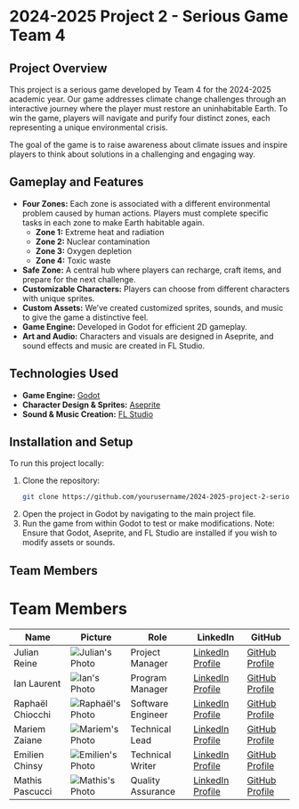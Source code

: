# 2024-2025 Project 2 - Serious Game Team 4

## Project Overview
This project is a serious game developed by Team 4 for the 2024-2025 academic year. Our game addresses climate change challenges through an interactive journey where the player must restore an uninhabitable Earth. To win the game, players will navigate and purify four distinct zones, each representing a unique environmental crisis.

The goal of the game is to raise awareness about climate issues and inspire players to think about solutions in a challenging and engaging way.

## Gameplay and Features
- **Four Zones:** Each zone is associated with a different environmental problem caused by human actions. Players must complete specific tasks in each zone to make Earth habitable again.
  - **Zone 1:** Extreme heat and radiation
  - **Zone 2:** Nuclear contamination
  - **Zone 3:** Oxygen depletion
  - **Zone 4:** Toxic waste
- **Safe Zone:** A central hub where players can recharge, craft items, and prepare for the next challenge.
- **Customizable Characters:** Players can choose from different characters with unique sprites.
- **Custom Assets:** We’ve created customized sprites, sounds, and music to give the game a distinctive feel.
- **Game Engine:** Developed in Godot for efficient 2D gameplay.
- **Art and Audio:** Characters and visuals are designed in Aseprite, and sound effects and music are created in FL Studio.

## Technologies Used
- **Game Engine:** [Godot](https://godotengine.org/)
- **Character Design & Sprites:** [Aseprite](https://www.aseprite.org/)
- **Sound & Music Creation:** [FL Studio](https://www.image-line.com/fl-studio/)

## Installation and Setup
To run this project locally:

1. Clone the repository:  
   ```bash
   git clone https://github.com/yourusername/2024-2025-project-2-serious-game-team-4.git
2. Open the project in Godot by navigating to the main project file.
3. Run the game from within Godot to test or make modifications.
Note: Ensure that Godot, Aseprite, and FL Studio are installed if you wish to modify assets or sounds.

## Team Members

# Team Members

| Name             | Picture                                                 | Role               | LinkedIn                                                      | GitHub                                           |
|------------------|---------------------------------------------------------|--------------------|---------------------------------------------------------------|--------------------------------------------------|
| Julian Reine     | ![Julian's Photo](link-to-photo)                        | Project Manager    | [LinkedIn Profile](https://www.linkedin.com/in/julian-reine-b2952632a) | [GitHub Profile](https://github.com/julian) |
| Ian Laurent      | ![Ian's Photo](link-to-photo)                           | Program Manager    | [LinkedIn Profile](https://linkedin.com/in/ian)               | [GitHub Profile](https://github.com/ian)         |
| Raphaël Chiocchi | ![Raphaël's Photo](link-to-photo)                       | Software Engineer  | [LinkedIn Profile](https://linkedin.com/in/raphael-chiocchi)  | [GitHub Profile](https://github.com/raphael)     |
| Mariem Zaiane    | ![Mariem's Photo](link-to-photo)                        | Technical Lead     | [LinkedIn Profile](https://linkedin.com/in/mariem-zaiane)     | [GitHub Profile](https://github.com/mariem)      |
| Emilien Chinsy   | ![Emilien's Photo](link-to-photo)                       | Technical Writer   | [LinkedIn Profile](https://linkedin.com/in/emilien-chinsy)    | [GitHub Profile](https://github.com/emilien)     |
| Mathis Pascucci  | ![Mathis's Photo](link-to-photo)                        | Quality Assurance  | [LinkedIn Profile](https://linkedin.com/in/mathis-pascucci)   | [GitHub Profile](https://github.com/mathis)      |
